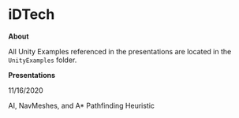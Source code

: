 # iDTech

**About**

All Unity Examples referenced in the presentations are located in the `UnityExamples` folder.

**Presentations**

11/16/2020

  AI, NavMeshes, and A* Pathfinding Heuristic
